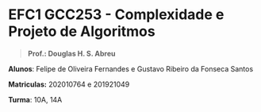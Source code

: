 # EFC1 GCC253 - Complexidade e Projeto de Algoritmos


> **Prof.: Douglas H. S. Abreu**


**Alunos**: Felipe de Oliveira Fernandes e Gustavo Ribeiro da Fonseca Santos 

**Matriculas:** 202010764 e 201921049

**Turma**: 10A, 14A
